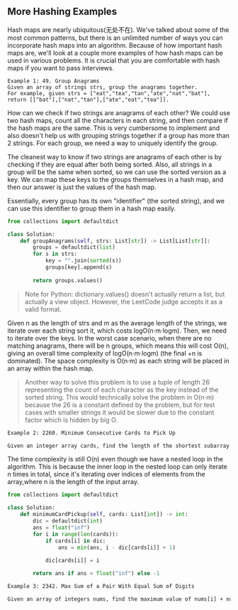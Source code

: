 ## More Hashing Examples

Hash maps are nearly ubiquitous(无处不在). We've talked about some of the most common patterns, but there is an unlimited number of ways you can incorporate hash maps into an algorithm. Because of how important hash maps are, we'll look at a couple more examples of how hash maps can be used in various problems. It is crucial that you are comfortable with hash maps if you want to pass interviews.

```htnl
Example 1: 49. Group Anagrams
Given an array of strings strs, group the anagrams together.
For example, given strs = ["eat","tea","tan","ate","nat","bat"], return [["bat"],["nat","tan"],["ate","eat","tea"]].
```

How can we check if two strings are anagrams of each other? We could use two hash maps, count all the characters in each string, and then compare if the hash maps are the same. This is very cumbersome to implement and also doesn't help us with grouping strings together if a group has more than 2 strings. For each group, we need a way to uniquely identify the group.

The cleanest way to know if two strings are anagrams of each other is by checking if they are equal after both being sorted. Also, all strings in a group will be the same when sorted, so we can use the sorted version as a key. We can map these keys to the groups themselves in a hash map, and then our answer is just the values of the hash map.

Essentially, every group has its own "identifier" (the sorted string), and we can use this identifier to group them in a hash map easily.

```python
from collections import defaultdict

class Solution:
    def groupAnagrams(self, strs: List[str]) -> List[List[str]]:
        groups = defaultdict(list)
        for s in strs:
            key = "".join(sorted(s))
            groups[key].append(s)
        
        return groups.values()
```

>Note for Python: dictionary.values() doesn't actually return a list, but actually a view object. However, the LeetCode judge accepts it as a valid format.

Given n as the length of strs and m as the average length of the strings, we iterate over each string sort it, which costs logO(n⋅m⋅logm). Then, we need to iterate over the keys. In the worst case scenario, when there are no matching anagrams, there will be n groups, which means this will cost O(n), giving an overall time complexity of logO(n⋅m⋅logm) (the final +n is dominated). The space complexity is O(n⋅m) as each string will be placed in an array within the hash map.

>Another way to solve this problem is to use a tuple of length 26 representing the count of each character as the key instead of the sorted string. This would technically solve the problem in O(n⋅m) because the 26 is a constant defined by the problem, but for test cases with smaller strings it would be slower due to the constant factor which is hidden by big O.

```html
Example 2: 2260. Minimum Consecutive Cards to Pick Up

Given an integer array cards, find the length of the shortest subarray that contains at least one duplicate. If the array has no duplicates, return -1.
```

The time complexity is still O(n) even though we have a nested loop in the algorithm. This is because the inner loop in the nested loop can only iterate n times in total, since it's iterating over indices of elements from the array,where n is the length of the input array.
```python
from collections import defaultdict

class Solution:
    def minimumCardPickup(self, cards: List[int]) -> int:
        dic = defaultdict(int)
        ans = float("inf")
        for i in range(len(cards)):
            if cards[i] in dic:
                ans = min(ans, i - dic[cards[i]] + 1)
            
            dic[cards[i]] = i

        return ans if ans < float("inf") else -1
```

```html
Example 3: 2342. Max Sum of a Pair With Equal Sum of Digits

Given an array of integers nums, find the maximum value of nums[i] + nums[j], where nums[i] and nums[j] have the same digit sum (the sum of their individual digits). Return -1 if there is no pair of numbers with the same digit sum.
```
